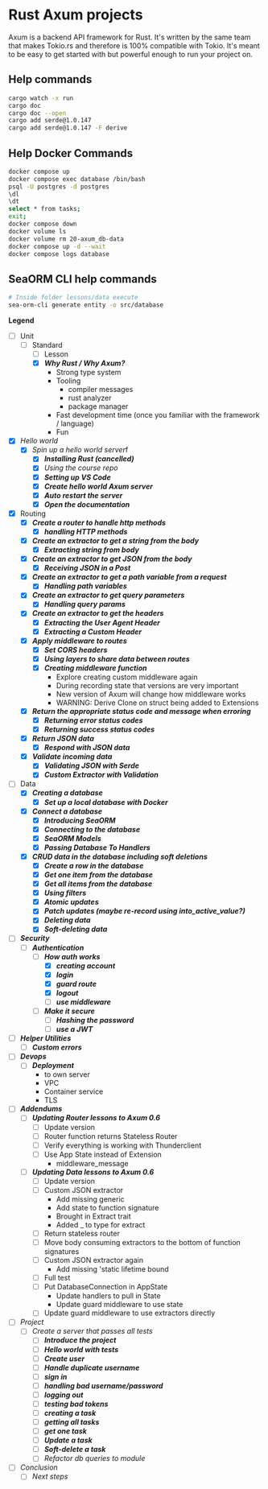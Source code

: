 # Rust Axum projects

Axum is a backend API framework for Rust. It's written by the same team that makes Tokio.rs and therefore is 100% compatible with Tokio. It's meant to be easy to get started with but powerful enough to run your project on.

## Help commands
```bash
cargo watch -x run
cargo doc
cargo doc --open
cargo add serde@1.0.147
cargo add serde@1.0.147 -F derive
```

## Help Docker Commands
```bash
docker compose up
docker compose exec database /bin/bash
psql -U postgres -d postgres
\dl
\dt
select * from tasks;
exit;
docker compose down
docker volume ls
docker volume rm 20-axum_db-data
docker compose up -d --wait
docker compose logs database
```

## SeaORM CLI help commands
```bash
# Inside folder lessons/data execute
sea-orm-cli generate entity -o src/database
```

**Legend**

- [ ] Unit
  - [ ] Standard
    - [ ] Lesson
    - [x] ***Why Rust / Why Axum?***
      - Strong type system
      - Tooling
        - compiler messages
        - rust analyzer
        - package manager
      - Fast development time (once you familiar with the framework / language)
      - Fun
- [x] *Hello world*
  - [x] *Spin up a hello world server*f
    - [x] ***Installing Rust (cancelled)***
    - [x] *Using the course repo*
    - [x] ***Setting up VS Code***
    - [x] ***Create hello world Axum server***
    - [x] ***Auto restart the server***
    - [x] ***Open the documentation***
- [x] Routing
  - [x] ***Create a router to handle http methods***
    - [x] ***handling HTTP methods***
  - [x] ***Create an extractor to get a string from the body***
    - [x] ***Extracting string from body***
  - [x] ***Create an extractor to get JSON from the body***
    - [x] ***Receiving JSON in a Post***
  - [x] ***Create an extractor to get a path variable from a request***
    - [x] ***Handling path variables***
  - [x] ***Create an extractor to get query parameters***
    - [x] ***Handling query params***
  - [x] ***Create an extractor to get the headers***
    - [x] ***Extracting the User Agent Header***
    - [x] ***Extracting a Custom Header***
  - [x] ***Apply middleware to routes***
    - [x] ***Set CORS headers***
    - [x] ***Using layers to share data between routes***
    - [x] ***Creating middleware function***
      - Explore creating custom middleware again
      - During recording state that versions are very important
      - New version of Axum will change how middleware works
      - WARNING: Derive Clone on struct being added to Extensions
  - [x] ***Return the appropriate status code and message when erroring***
    - [x] ***Returning error status codes***
    - [x] ***Returning success status codes***
  - [x] ***Return JSON data***
    - [x] ***Respond with JSON data***
  - [x] ***Validate incoming data***
    - [x] ***Validating JSON with Serde***
    - [x] ***Custom Extractor with Validation***
- [ ] Data
  - [x] ***Creating a database***
    - [x] ***Set up a local database with Docker***
  - [x] ***Connect a database***
    - [x] ***Introducing SeaORM***
    - [x] ***Connecting to the database***
    - [x] ***SeaORM Models***
    - [x] ***Passing Database To Handlers***
  - [x] ***CRUD data in the database including soft deletions***
    - [x] ***Create a row in the database***
    - [x] ***Get one item from the database***
    - [x] ***Get all items from the database***
    - [x] ***Using filters***
    - [x] ***Atomic updates***
    - [x] ***Patch updates (maybe re-record using into_active_value?)***
    - [x] ***Deleting data***
    - [x] ***Soft-deleting data***
- [ ] ***Security***
  - [ ] ***Authentication***
    - [ ] ***How auth works***
      - [x] ***creating account***
      - [x] ***login***
      - [x] ***guard route***
      - [x] ***logout***
      - [ ] ***use middleware***
    - [ ] ***Make it secure***
      - [ ] ***Hashing the password***
      - [ ] ***use a JWT***
- [ ] ***Helper Utilities***
  - [ ] ***Custom errors***
- [ ] ***Devops***
  - [ ] ***Deployment***
    - to own server
    - VPC
    - Container service
    - TLS
- [ ] ***Addendums***
  - [ ] ***Updating Router lessons to Axum 0.6***
    - [ ] Update version
    - [ ] Router function returns Stateless Router
    - [ ] Verify everything is working with Thunderclient
    - [ ] Use App State instead of Extension
      - middleware_message
  - [ ] ***Updating Data lessons to Axum 0.6***
    - [ ] Update version
    - [ ] Custom JSON extractor
      - Add missing generic
      - Add state to function signature
      - Brought in Extract trait
      - Added _ to type for extract
    - [ ] Return stateless router
    - [ ] Move body consuming extractors to the bottom of function signatures
    - [ ] Custom JSON extractor again
      - Add missing 'static lifetime bound
    - [ ] Full test
    - [ ] Put DatabaseConnection in AppState
      - Update handlers to pull in State
      - Update guard middleware to use state
    - [ ] Update guard middleware to use extractors directly
- [ ] *Project*
  - [ ] *Create a server that passes all tests*
    - [ ] ***Introduce the project***
    - [ ] ***Hello world with tests***
    - [ ] ***Create user***
    - [ ] ***Handle duplicate username***
    - [ ] ***sign in***
    - [ ] ***handling bad username/password***
    - [ ] ***logging out***
    - [ ] ***testing bad tokens***
    - [ ] ***creating a task***
    - [ ] ***getting all tasks***
    - [ ] ***get one task***
    - [ ] ***Update a task***
    - [ ] ***Soft-delete a task***
    - [ ] *Refactor db queries to module*
- [ ] *Conclusion*
  - [ ] *Next steps*
